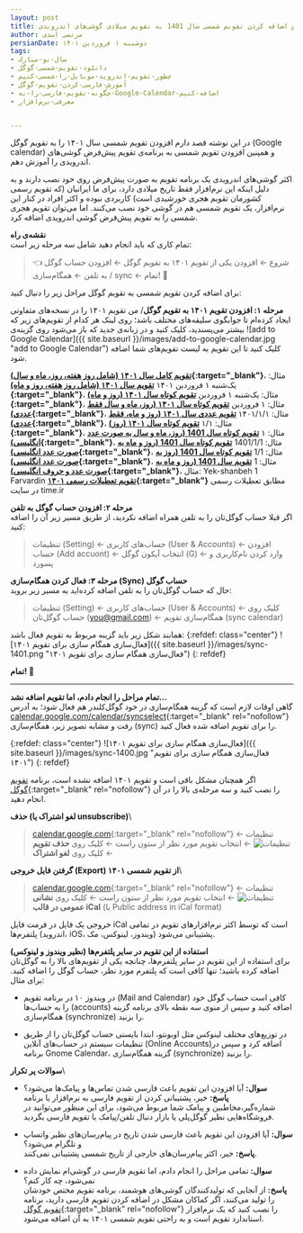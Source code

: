```yaml
---
layout: post
title: آموزش اضافه کردن تقویم شمسی سال 1401 به تقویم میلادی گوشی‌های اندرویدی
author: مرتضی اسدی
persianDate: دوشنبه ۱ فروردین ۱۴۰۱
tags:
- سال-نو-مبارک
- دانلود-تقویم-شمسی-گوگل
- چطور-تقویم-اندروید-موبایل-را-شمسی-کنیم
- آموزش-فارسی-کردن-تقویم-گوگل
- چگونه-تقویم-فارسی-را-به-Google-Calendar-اضافه-کنیم
- معرفی-نرم‌افزار


---
```

در این نوشته قصد دارم افزودن تقویم شمسی سال ۱۴۰۱ را به تقویم گوگل (Google calendar) و همپنین افزودن تقویم شمسی به برنامه‌ی تقویم پیش‌فرض گوشی‌های اندرویدی را آموزش دهم.


اکثر گوشی‌های اندرویدی یک برنامه تقویم به صورت پیش‌فرض روی خود نصب دارند  و به دلیل اینکه این نرم‌افزار فقط تاریخ میلادی دارد، برای ما ایرانیان (که تقویم رسمی کشورمان تقویم هجری خورشیدی است) کاربردی نبوده و اکثر افراد در کنار این نرم‌افزار،  یک تقویم شمسی هم در گوشی خود نصب می‌کنند. اما می‌توان تقویم هجری شمسی را به تقویم پیش‌فرض گوشی اندرویدی اضافه کرد.

**نقشه‌ی راه**\
تمام کاری که باید انجام دهید شامل سه مرحله زیر است:

> 👈 شروع ← افزودن یکی از تقویم ۱۴۰۱ به تقویم گوگل ← افزودن حساب گوگل به تلفن ← همگام‌سازی / sync ← تمام! 🏁

برای اضافه کردن تقویم شمسی به تقویم گوگل مراحل زیر را دنبال کنید:

**مرحله ۱: افزودن تقویم ۱۴۰۱ به تقویم گوگل**/
من تقویم ۱۴۰۱ را در نسخه‌های متفاوتی ایجاد کرده‌ام تا جوابگوی سلیقه‌های مختلف باشد؛ روی لینک هر کدام از تقویم‌های زیر که بیشتر می‌پسندید، کلیک کنید و در زبانه‌ی جدید که باز می‌شود روی گزینه‌ی ![add to Google Calendar]({{ site.baseurl }}/images/add-to-google-calendar.jpg "add to Google Calendar") کلیک کنید تا این تقویم به لیست تقویم‌های شما اضافه شود.‌


**[تقویم کامل سال ۱۴۰۱ (شامل روز هفته، روز، ماه و سال)](https://calendar.google.com/calendar/u/0/embed?src=jl9v0gg7a412ul3k4piflj50g0@group.calendar.google.com&ctz=Asia/Tehran){:target="_blank"}**، مثال: یک‌شنبه ۱ فروردین ۱۴۰۱
**[تقویم سال ۱۴۰۱ (شامل روز هفته، روز و ماه)](https://calendar.google.com/calendar/u/0/embed?src=bfg856t0cavpc80osuvk8j72qc@group.calendar.google.com&ctz=Asia/Tehran){:target="_blank"}**، مثال: یک‌شنبه ۱ فروردین
**[تقویم کوتاه سال ۱۴۰۱ (روز و ماه)](https://calendar.google.com/calendar/u/0/embed?src=vnio5pigs7dtkh32pt9j8t0ifg@group.calendar.google.com&ctz=Asia/Tehran){:target="_blank"}**، مثال: ۱ فروردین
**[تقویم کوتاه سال ۱۴۰۱ (روز، ماه و سال فقط عددی)](https://calendar.google.com/calendar/u/0/embed?src=7c0antk4h2vvdlq4md3027lva4@group.calendar.google.com&ctz=Asia/Tehran){:target="_blank"}**، مثال: ۱۴۰۱/۱/۱
**[تقویم عددی سال ۱۴۰۱ (روز و ماه، فقط عددی)](https://calendar.google.com/calendar/u/0/embed?src=c5mb6k41luhhmaqs05qhvbfl9o@group.calendar.google.com&ctz=Asia/Tehran){:target="_blank"}**، مثال: ۱/۱
**[تقویم کوتاه سال ۱۴۰۱ (روز)](https://calendar.google.com/calendar/u/0/embed?src=f2p7j73u4pt855l3ptt6eljjco@group.calendar.google.com&ctz=Asia/Tehran){:target="_blank"}**، مثال: ۱
**[تقویم کوتاه سال 1401 (روز، ماه و سال به صورت عدد انگلیسی)](https://calendar.google.com/calendar/u/0/embed?src=n5theurtclb1pi8e0ukgvvjmss@group.calendar.google.com&ctz=Asia/Tehran){:target="_blank"}**، مثال: 1401/1/1
**[تقویم کوتاه سال 1401 (روز و ماه به صورت عدد انگلیسی)](https://calendar.google.com/calendar/u/0/embed?src=283hpn6e4fkf2pf46lccdndqm4@group.calendar.google.com&ctz=Asia/Tehran){:target="_blank"}**، مثال: 1/1
**[تقویم کوتاه سال 1401 (روز به صورت عدد انگلیسی)](https://calendar.google.com/calendar/u/0/embed?src=opo7s6s428or73n4j7q15o4j0o@group.calendar.google.com&ctz=Asia/Tehran){:target="_blank"}**، مثال: 1
**[تقویم سال 1401 (روز و ماه به صورت عدد و حروف انگلیسی)](https://calendar.google.com/calendar/u/0/embed?src=ljrc8d5tp5o6ihb1bh2rnk9meg@group.calendar.google.com&ctz=Asia/Tehran){:target="_blank"}**، مثال: Yek-shanbeh 1 Farvardin
**[تقویم تعطیلات رسمی ۱۴۰۱](https://calendar.google.com/calendar/u/0/embed?src=ds65pn3tl921qca5f85rfbl5fk@group.calendar.google.com&ctz=Asia/Tehran){:target="_blank"}** مطابق تعطیلات رسمی در سایت time.ir



**مرحله ۲: افزودن حساب گوگل به تلفن**\
اگر قبلا حساب گوگل‌تان را به تلفن همراه اضافه نکردید، از طریق مسیر زیر آن را اضافه کنید:

> تنظیمات (Setting) ← حساب‌های کاربری (User & Accounts) ← افزودن حساب (Add accuont) ← انتخاب آیکون گوگل (G) ← وارد کردن نام‌کاربری و پسورد 

**مرحله ۳: فعال کردن همگام‌سازی (Sync) حساب گوگل**\
حال که حساب گوگل‌تان را به تلفن اضافه کرده‌اید به مسیر زیر بروید:

> تنظیمات (Setting) ← حساب‌های کاربری (User & Accounts) ← کلیک روی حساب گوگل‌تان (you@gmail.com) ← همگام‌سازی تقویم (sync calendar)

همانند شکل زیر باید گزینه مربوط به تقویم فعال باشد:
{:refdef: class="center"}
![فعال‌سازی همگام سازی برای تقویم ۱۴۰۱]({{ site.baseurl }}/images/sync-1401.png "فعال‌سازی همگام سازی برای تقویم ۱۴۰۱")
{: refdef}


**تمام! 🏁**

***

**تمام مراحل را انجام دادم، اما تقویم اضافه نشد…**\
گاهی اوقات لازم است که گزینه همگام‌سازی در خود گوگل‌کلندر هم فعال شود؛ به آدرس [calendar.google.com/calendar/syncselect](https://calendar.google.com/calendar/syncselect){:target="_blank" rel="nofollow"} رفت و مشابه تصویر زیر، همگام‌سازی (sync) را برای تقویم اضافه شده فعال کنید.

{:refdef: class="center"}
![فعال‌سازی همگام سازی برای تقویم ۱۴۰۱]({{ site.baseurl }}/images/sync-1400.jpg "فعال‌سازی همگام سازی برای تقویم ۱۴۰۱")
{: refdef}

اگر همچنان مشکل باقی است و تقویم ۱۴۰۱ اضافه نشده است، برنامه [تقویم گوگل](https://play.google.com/store/apps/details?id=com.google.android.calendar){:target="_blank" rel="nofollow"} را نصب کنید و سه مرحله‌ی بالا را در آن انجام دهید.


**حذف (لغو اشتراک یا unsubscribe)**\
> [calendar.google.com](https://calendar.google.com){:target="_blank" rel="nofollow"} ← تنظیمات ![تنظیمات](https://lh3.googleusercontent.com/PzFeiQQaPASuntRuvWiXoqZjQqUj0s0q0w_jI4Nx9vL6x7rGmmS9f-xQr1Kj9S91WMlm=w36-h36 "تنظیمات") ← انتخاب تقویم مورد نظر از ستون راست ← کلیک روی **حذف تقویم** ← کلیک روی **لغو اشتراک**


**گرفتن فایل خروجی (Export) از تقویم شمسی ۱۴۰۱**\
> [calendar.google.com](https://calendar.google.com){:target="_blank" rel="nofollow"} ← تنظیمات ![تنظیمات](https://lh3.googleusercontent.com/PzFeiQQaPASuntRuvWiXoqZjQqUj0s0q0w_jI4Nx9vL6x7rGmmS9f-xQr1Kj9S91WMlm=w36-h36 "تنظیمات") ← انتخاب تقویم مورد نظر از ستون راست ← کلیک روی **نشانی عمومی در قالب iCal** (یا Public address in iCal format)

خروجی یک فایل در فرمت فایل iCal است که توسط اکثر نرم‌افزارهای تقویم در تمامی پلتفرم‌ها (اندروید، iOS، ویندوز، لینوکس، مک) پشتیبانی می‌شود.

**استفاده از این تقویم در سایر پلتفرم‌ها (نظیر ویندوز و لینوکس)**\
برای استفاده از این تقویم در سایر پلتفرم‌ها، چنانچه یکی از تقویم‌های بالا را به گوگل‌تان اضافه کرده باشید؛ تنها کافی است که پلتفرم مورد نظر، حساب گوگل را اضافه کنید. برای مثال:
* در ویندوز ۱۰ در برنامه تقویم (Mail and Calendar) کافی است حساب گوگل خود را به حساب‌ها (accounts) اضافه کنید و سپس از منوی سه نقطه بالای برنامه گزینه همگام‌سازی (synchronize) را بزنید.

* در توزیع‌های مختلف لینوکس مثل اوبونتو، ابتدا بایستی حساب گوگل‌تان را از طریق تنظیمات سیستم در حساب‌های آنلاین (Online Accounts)اضافه کرد و سپس در برنامه Gnome Calendar، گزینه همگام‌سازی (synchronize) را بزنید.


**سوالات پر تکرار**\
- **سوال:** آیا افزودن این تقویم باعث فارسی شدن تماس‌ها و پیامک‌ها می‌شود؟\
 **پاسخ:** خیر، پشتیبانی کردن از تقویم فارسی به نرم‌افزار یا برنامه شماره‌گیر،‌مخاطبین و پیامک شما مربوط می‌شود، برای این منظور می‌توانید در فروشگاه‌هایی نظیر گوگل‌پلی یا بازار دنبال تلفن/پیامک با تقویم فارسی بگردید.

- **سوال:** آیا افزودن این تقویم باعث فارسی شدن تاریخ در پیام‌رسان‌های نظیر واتساپ و تلگرام می‌شود؟\
**پاسخ:** خیر، اکثر پیام‌رسان‌های خارجی از تاریخ شمسی پشتیبانی نمی‌کنند.

- **سوال:** تمامی مراحل را انجام دادم، اما تقویم فارسی در گوشی‌ام نمایش داده نمی‌شود، چه کار کنم؟ \
**پاسخ:** از آنجایی که تولیدکنندگان گوشی‌های هوشمند، برنامه تقویم مختص خودشان را تولید می‌کنند، اگر کماکان مشکل در اضافه کردن تقویم فارسی دارید، برنامه [تقویم گوگل](https://play.google.com/store/apps/details?id=com.google.android.calendar){:target="_blank" rel="nofollow"} را نصب کنید که یک نرم‌افزار استاندارد تقویم است و به راحتی تقویم شمسی ۱۴۰۱ به آن اضافه می‌شود.

